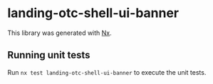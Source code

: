 # landing-otc-shell-ui-banner

This library was generated with [Nx](https://nx.dev).

## Running unit tests

Run `nx test landing-otc-shell-ui-banner` to execute the unit tests.
